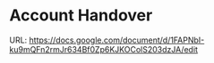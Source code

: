 # Account Handover

URL: https://docs.google.com/document/d/1FAPNbI-ku9mQFn2rmJr634Bf0Zp6KJKOColS203dzJA/edit
